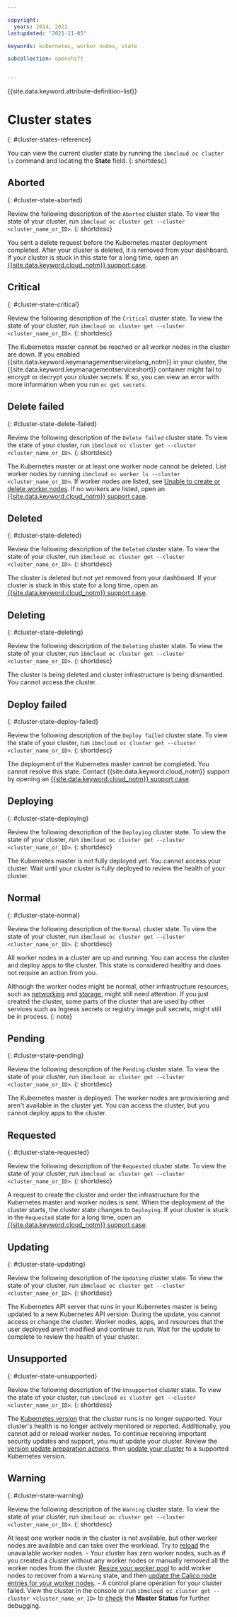 ```yaml
---

copyright: 
  years: 2014, 2021
lastupdated: "2021-11-05"

keywords: kubernetes, worker nodes, state

subcollection: openshift


---
```


{{site.data.keyword.attribute-definition-list}}


# Cluster states
{: #cluster-states-reference}

You can view the current cluster state by running the `ibmcloud oc cluster ls` command and locating the **State** field.
{: shortdesc}

## Aborted
{: #cluster-state-aborted}

Review the following description of the `Aborted` cluster state. To view the state of your cluster, run `ibmcloud oc cluster get --cluster <cluster_name_or_ID>`.
{: shortdesc}

You sent a delete request before the Kubernetes master deployment completed. After your cluster is deleted, it is removed from your dashboard. If your cluster is stuck in this state for a long time, open an [{{site.data.keyword.cloud_notm}} support case](/docs/containers?topic=containers-get-help).

## Critical
{: #cluster-state-critical}

Review the following description of the `Critical` cluster state. To view the state of your cluster, run `ibmcloud oc cluster get --cluster <cluster_name_or_ID>`.
{: shortdesc}

The Kubernetes master cannot be reached or all worker nodes in the cluster are down. If you enabled {{site.data.keyword.keymanagementservicelong_notm}} in your cluster, the {{site.data.keyword.keymanagementserviceshort}} container might fail to encrypt or decrypt your cluster secrets. If so, you can view an error with more information when you run `oc get secrets`.

## Delete failed
{: #cluster-state-delete-failed}

Review the following description of the `Delete failed` cluster state. To view the state of your cluster, run `ibmcloud oc cluster get --cluster <cluster_name_or_ID>`.
{: shortdesc}

The Kubernetes master or at least one worker node cannot be deleted. List worker nodes by running `ibmcloud oc worker ls --cluster <cluster_name_or_ID>`. If worker nodes are listed, see [Unable to create or delete worker nodes](/docs/containers?topic=containers-worker_infra_errors). If no workers are listed, open an [{{site.data.keyword.cloud_notm}} support case](/docs/containers?topic=containers-get-help).

## Deleted
{: #cluster-state-deleted}

Review the following description of the `Deleted` cluster state. To view the state of your cluster, run `ibmcloud oc cluster get --cluster <cluster_name_or_ID>`.
{: shortdesc}

The cluster is deleted but not yet removed from your dashboard. If your cluster is stuck in this state for a long time, open an [{{site.data.keyword.cloud_notm}} support case](/docs/containers?topic=containers-get-help).

## Deleting
{: #cluster-state-deleting}

Review the following description of the `Deleting` cluster state. To view the state of your cluster, run `ibmcloud oc cluster get --cluster <cluster_name_or_ID>`.
{: shortdesc}

The cluster is being deleted and cluster infrastructure is being dismantled. You cannot access the cluster.

## Deploy failed
{: #cluster-state-deploy-failed}

Review the following description of the `Deploy failed` cluster state. To view the state of your cluster, run `ibmcloud oc cluster get --cluster <cluster_name_or_ID>`.
{: shortdesc}

The deployment of the Kubernetes master cannot be completed. You cannot resolve this state. Contact {{site.data.keyword.cloud_notm}} support by opening an [{{site.data.keyword.cloud_notm}} support case](/docs/containers?topic=containers-get-help).

## Deploying
{: #cluster-state-deploying}

Review the following description of the `Deploying` cluster state. To view the state of your cluster, run `ibmcloud oc cluster get --cluster <cluster_name_or_ID>`.
{: shortdesc}

The Kubernetes master is not fully deployed yet. You cannot access your cluster. Wait until your cluster is fully deployed to review the health of your cluster.

## Normal
{: #cluster-state-normal}

Review the following description of the `Normal` cluster state. To view the state of your cluster, run `ibmcloud oc cluster get --cluster <cluster_name_or_ID>`.
{: shortdesc}

All worker nodes in a cluster are up and running. You can access the cluster and deploy apps to the cluster. This state is considered healthy and does not require an action from you.

Although the worker nodes might be normal, other infrastructure resources, such as [networking](/docs/containers?topic=containers-coredns_lameduck) and [storage](/docs/containers?topic=containers-debug_storage_file), might still need attention. If you just created the cluster, some parts of the cluster that are used by other services such as Ingress secrets or registry image pull secrets, might still be in process.
{: note}


## Pending
{: #cluster-state-pending}

Review the following description of the `Pending` cluster state. To view the state of your cluster, run `ibmcloud oc cluster get --cluster <cluster_name_or_ID>`.
{: shortdesc}

The Kubernetes master is deployed. The worker nodes are provisioning and aren't available in the cluster yet. You can access the cluster, but you cannot deploy apps to the cluster.

## Requested
{: #cluster-state-requested}

Review the following description of the `Requested` cluster state. To view the state of your cluster, run `ibmcloud oc cluster get --cluster <cluster_name_or_ID>`.
{: shortdesc}

A request to create the cluster and order the infrastructure for the Kubernetes master and worker nodes is sent. When the deployment of the cluster starts, the cluster state changes to `Deploying`. If your cluster is stuck in the <code>Requested</code> state for a long time, open an [{{site.data.keyword.cloud_notm}} support case](/docs/containers?topic=containers-get-help).

## Updating
{: #cluster-state-updating}

Review the following description of the `Updating` cluster state. To view the state of your cluster, run `ibmcloud oc cluster get --cluster <cluster_name_or_ID>`.
{: shortdesc}

The Kubernetes API server that runs in your Kubernetes master is being updated to a new Kubernetes API version. During the update, you cannot access or change the cluster. Worker nodes, apps, and resources that the user deployed aren't modified and continue to run. Wait for the update to complete to review the health of your cluster.

## Unsupported
{: #cluster-state-unsupported}

Review the following description of the `Unsupported` cluster state. To view the state of your cluster, run `ibmcloud oc cluster get --cluster <cluster_name_or_ID>`.
{: shortdesc}

The <a href="/docs/containers?topic=containers-cs_versions#cs_versions">Kubernetes version</a> that the cluster runs is no longer supported. Your cluster's health is no longer actively monitored or reported. Additionally, you cannot add or reload worker nodes. To continue receiving important security updates and support, you must update your cluster. Review the [version update preparation actions](/docs/containers?topic=containers-cs_versions#prep-up), then [update your cluster](/docs/containers?topic=containers-update#update) to a supported Kubernetes version.

## Warning
{: #cluster-state-warning}

Review the following description of the `Warning` cluster state. To view the state of your cluster, run `ibmcloud oc cluster get --cluster <cluster_name_or_ID>`.
{: shortdesc}

At least one worker node in the cluster is not available, but other worker nodes are available and can take over the workload. Try to [reload](/docs/openshift?topic=openshift-kubernetes-service-cli#cs_worker_reload) the unavailable worker nodes.
    - Your cluster has zero worker nodes, such as if you created a cluster without any worker nodes or manually removed all the worker nodes from the cluster. [Resize your worker pool](/docs/openshift?topic=openshift-add_workers#resize_pool) to add worker nodes to recover from a `Warning` state, and then [update the Calico node entries for your worker nodes](/docs/containers?topic=containers-zero_nodes_calico_failure).
    - A control plane operation for your cluster failed. View the cluster in the console or run `ibmcloud oc cluster get --cluster <cluster_name_or_ID>` to [check](/docs/containers?topic=containers-debug_master) the **Master Status** for further debugging.






